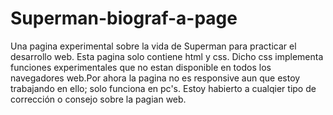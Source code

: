 # Superman-biograf-a-page
Una pagina experimental sobre la vida de Superman para practicar el desarrollo web. Esta pagina solo contiene html y css. Dicho css implementa funciones experimentales que no estan disponible en todos los navegadores web.Por ahora la pagina no es responsive aun que estoy trabajando en ello; solo funciona en pc's. Estoy habierto a cualqier tipo de corrección o consejo sobre la pagian web.
